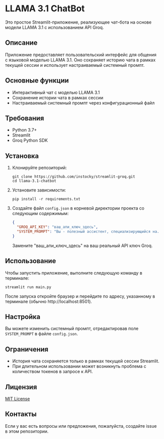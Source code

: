 # LLAMA 3.1 ChatBot

Это простое Streamlit-приложение, реализующее чат-бота на основе модели LLAMA 3.1 с использованием API Groq.

## Описание

Приложение предоставляет пользовательский интерфейс для общения с языковой моделью LLAMA 3.1. Оно сохраняет историю чата в рамках текущей сессии и использует настраиваемый системный промпт.

## Основные функции

- Интерактивный чат с моделью LLAMA 3.1
- Сохранение истории чата в рамках сессии
- Настраиваемый системный промпт через конфигурационный файл

## Требования

- Python 3.7+
- Streamlit
- Groq Python SDK

## Установка

1. Клонируйте репозиторий:
   ```
   git clone https://github.com/instocky/streamlit-groq.git
   cd llama-3.1-chatbot
   ```

2. Установите зависимости:
   ```
   pip install -r requirements.txt
   ```

3. Создайте файл `config.json` в корневой директории проекта со следующим содержимым:
   ```json
   {
     "GROQ_API_KEY": "ваш_апи_ключ_здесь",
     "SYSTEM_PROMPT": "Вы - полезный ассистент, специализирующийся на..."
   }
   ```
   Замените "ваш_апи_ключ_здесь" на ваш реальный API ключ Groq.

## Использование

Чтобы запустить приложение, выполните следующую команду в терминале:

```
streamlit run main.py
```

После запуска откройте браузер и перейдите по адресу, указанному в терминале (обычно http://localhost:8501).

## Настройка

Вы можете изменить системный промпт, отредактировав поле `SYSTEM_PROMPT` в файле `config.json`.

## Ограничения

- История чата сохраняется только в рамках текущей сессии Streamlit.
- При длительном использовании может возникнуть проблема с количеством токенов в запросе к API.

## Лицензия

[MIT License](https://opensource.org/licenses/MIT)

## Контакты

Если у вас есть вопросы или предложения, пожалуйста, создайте issue в этом репозитории.

